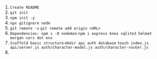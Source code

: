1. `Create README`
2. `git init`
3. `npm init -y`
4. `npx gitignore node`
5. `git remote -v` 
    `git remote add origin <URL>`
6. `Dependencies: npm i -D nodemon` 
    `npm i express knex sqlite3 helmet morgan cors dot env`
7. `Scaffold basic structure`
    `mkdir api auth database`
    `touch index.js api/server.js auth/character-model.js auth/character-router.js`
8.